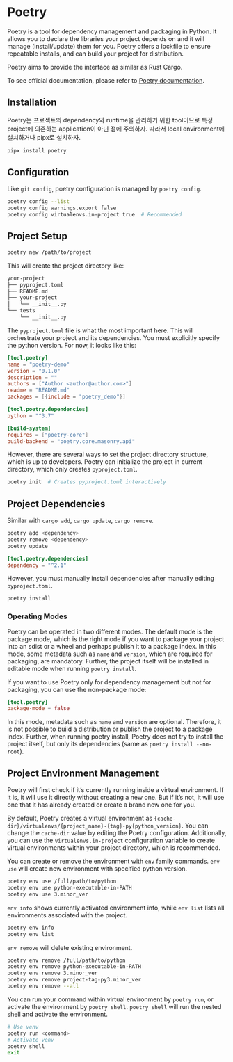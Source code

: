 # Poetry

Poetry is a tool for dependency management and packaging in Python.
It allows you to declare the libraries your project depends on and it will manage (install/update) them for you.
Poetry offers a lockfile to ensure repeatable installs, and can build your project for distribution.

Poetry aims to provide the interface as similar as Rust Cargo.

To see official documentation, please refer to [Poetry documentation](https://python-poetry.org/docs/).

## Installation

Poetry는 프로젝트의 dependency와 runtime을 관리하기 위한 tool이므로 특정 project에 의존하는 application이 아닌 점에 주의하자.
따라서 local environment에 설치하거나 pipx로 설치하자.

```sh
pipx install poetry
```

## Configuration

Like `git config`, poetry configuration is managed by `poetry config`.

```sh
poetry config --list
poetry config warnings.export false
poetry config virtualenvs.in-project true  # Recommended
```

## Project Setup

```sh
poetry new /path/to/project
```

This will create the project directory like:

```txt
your-project
├── pyproject.toml
├── README.md
├── your-project
│   └── __init__.py
└── tests
    └── __init__.py
```

The `pyproject.toml` file is what the most important here.
This will orchestrate your project and its dependencies.
You must explicitly specify the python version.
For now, it looks like this:

```toml
[tool.poetry]
name = "poetry-demo"
version = "0.1.0"
description = ""
authors = ["Author <author@author.com>"]
readme = "README.md"
packages = [{include = "poetry_demo"}]

[tool.poetry.dependencies]
python = "^3.7"

[build-system]
requires = ["poetry-core"]
build-backend = "poetry.core.masonry.api"
```

However, there are several ways to set the project directory structure,
which is up to developers.
Poetry can initialize the project in current directory,
which only creates `pyproject.toml`.

```sh
poetry init  # Creates pyproject.toml interactively
```

## Project Dependencies

Similar with `cargo add`, `cargo update`, `cargo remove`.

```sh
poetry add <dependency>
poetry remove <dependency>
poetry update
```

```toml
[tool.poetry.dependencies]
dependency = "^2.1"
```

However, you must manually install dependencies after manually editing `pyproject.toml`.

```sh
poetry install
```

### Operating Modes

Poetry can be operated in two different modes.
The default mode is the package mode, which is the right mode if you want to package your project into an sdist or a wheel and perhaps publish it to a package index.
In this mode, some metadata such as `name` and `version`, which are required for packaging, are mandatory.
Further, the project itself will be installed in editable mode when running `poetry install`.

If you want to use Poetry only for dependency management but not for packaging, you can use the non-package mode:

```toml
[tool.poetry]
package-mode = false
```

In this mode, metadata such as `name` and `version` are optional.
Therefore, it is not possible to build a distribution or publish the project to a package index.
Further, when running poetry install,
Poetry does not try to install the project itself,
but only its dependencies (same as `poetry install --no-root`).

## Project Environment Management

Poetry will first check if it’s currently running inside a virtual environment.
If it is, it will use it directly without creating a new one.
But if it’s not, it will use one that it has already created or create a brand new one for you.

By default, Poetry creates a virtual environment as `{cache-dir}/virtualenvs/{project_name}-{tag}-py{python_version}`.
You can change the `cache-dir` value by editing the Poetry configuration.
Additionally, you can use the `virtualenvs.in-project` configuration variable to create virtual environments within your project directory, which is recommended.

You can create or remove the environment with `env` family commands.
`env use` will create new environment with specified python version.

```sh
poetry env use /full/path/to/python
poetry env use python-executable-in-PATH
poetry env use 3.minor_ver
```

`env info` shows currently activated environment info,
while `env list` lists all environments associated with the project.

```sh
poetry env info
poetry env list
```

`env remove` will delete existing environment.

```sh
poetry env remove /full/path/to/python
poetry env remove python-executable-in-PATH
poetry env remove 3.minor_ver
poetry env remove project-tag-py3.minor_ver
poetry env remove --all
```

You can run your command within virtual environment by `poetry run`, or activate the environment by `poetry shell`.
`poetry shell` will run the nested shell and activate the environment.

```sh
# Use venv
poetry run <command>
# Activate venv
poetry shell
exit
```
